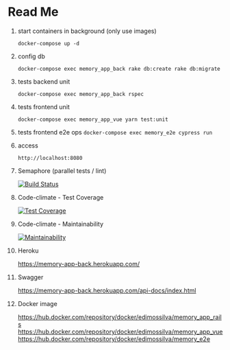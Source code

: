 # Read Me

1. start containers in background (only use images)

   `docker-compose up -d`

1. config db

   `docker-compose exec memory_app_back rake db:create rake db:migrate`

1. tests backend unit

   `docker-compose exec memory_app_back rspec`

1. tests frontend unit

   `docker-compose exec memory_app_vue yarn test:unit`

1. tests frontend e2e ops `docker-compose exec memory_e2e cypress run`

1. access

   `http://localhost:8080`

1. Semaphore (parallel tests / lint)

   [![Build Status](https://edimossilva.semaphoreci.com/badges/memory_app/branches/master.svg?style=shields)](https://edimossilva.semaphoreci.com/projects/memory_app)

1. Code-climate - Test Coverage

   [![Test Coverage](https://api.codeclimate.com/v1/badges/acf7bd7bd4f5d1a4e7bc/test_coverage)](https://codeclimate.com/github/edimossilva/memory_app/test_coverage)

1. Code-climate - Maintainability

   [![Maintainability](https://api.codeclimate.com/v1/badges/acf7bd7bd4f5d1a4e7bc/maintainability)](https://codeclimate.com/github/edimossilva/memory_app/maintainability)

1. Heroku

   https://memory-app-back.herokuapp.com/

1. Swagger

   https://memory-app-back.herokuapp.com/api-docs/index.html

1. Docker image

   https://hub.docker.com/repository/docker/edimossilva/memory_app_rails
   https://hub.docker.com/repository/docker/edimossilva/memory_app_vue
   https://hub.docker.com/repository/docker/edimossilva/memory_e2e
